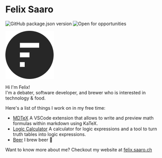 # Felix Saaro

![GitHub package.json version](https://img.shields.io/github/package-json/v/MrF3lix/felix.saaro.ch)
![Open for opportunities](https://img.shields.io/badge/Open%20for%20opportunities%3F-not%20now-red)

![Logo](https://raw.githubusercontent.com/MrF3lix/felix.saaro.ch/master/img/felix-saaro-logo.png)

Hi I'm Felix!<br>
I'm a debater, software developer, and brewer who is interested in technology & food.

Here's a list of things I work on in my free time:

- [MDTeX](https://github.com/MrF3lix/mdtex) A VSCode extension that allows to write and preview math formulas within markdown using KaTeX.
- [Logic Calculator](https://github.com/MrF3lix/logic-calculator) A calculator for logic expressions and a tool to turn truth tables into logic expressions.
- [Beer](https://en.wikipedia.org/wiki/Beer) I brew beer 🍻

Want to know more about me? Checkout my website at [felix.saaro.ch](https://felix.saaro.ch)
